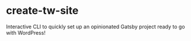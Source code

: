 # create-tw-site
Interactive CLI to quickly set up an opinionated Gatsby project ready to go with WordPress!
